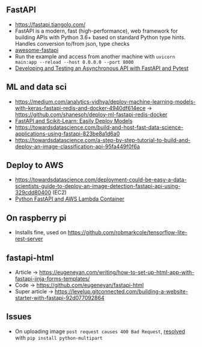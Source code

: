 ## FastAPI
* https://fastapi.tiangolo.com/
* FastAPI is a modern, fast (high-performance), web framework for building APIs with Python 3.6+ based on standard Python type hints. Handles conversion to/from json, type checks
* [awesome-fastapi](https://github.com/mjhea0/awesome-fastapi)
* Run the example and access from another machine with `uvicorn main:app --reload --host 0.0.0.0 --port 8000`
* [Developing and Testing an Asynchronous API with FastAPI and Pytest](https://testdriven.io/blog/fastapi-crud/)

## ML and data sci
* https://medium.com/analytics-vidhya/deploy-machine-learning-models-with-keras-fastapi-redis-and-docker-4940df614ece -> https://github.com/shanesoh/deploy-ml-fastapi-redis-docker
* [FastAPI and Scikit-Learn: Easily Deploy Models](http://nickc1.github.io/api,/scikit-learn/2019/01/10/scikit-fastapi.html)
* https://towardsdatascience.com/build-and-host-fast-data-science-applications-using-fastapi-823be8a1d6a0
* https://towardsdatascience.com/a-step-by-step-tutorial-to-build-and-deploy-an-image-classification-api-95fa449f0f6a

## Deploy to AWS
* https://towardsdatascience.com/deployment-could-be-easy-a-data-scientists-guide-to-deploy-an-image-detection-fastapi-api-using-329cdd80400 (EC2)
* [Python FastAPI and AWS Lambda Container](https://guillaume-braibant.medium.com/python-fastapi-and-aws-lambda-container-3e524c586f01)

## On raspberry pi
* Installs fine, used on https://github.com/robmarkcole/tensorflow-lite-rest-server

## fastapi-html
* Article -> https://eugeneyan.com/writing/how-to-set-up-html-app-with-fastapi-jinja-forms-templates/
* Code -> https://github.com/eugeneyan/fastapi-html
* Super article -> https://levelup.gitconnected.com/building-a-website-starter-with-fastapi-92d077092864

## Issues
* On uploading image `post request causes 400 Bad Request`, [resolved](https://stackoverflow.com/questions/62429244/uploading-images-in-fastapi-post-request-causes-400-bad-request) with `pip install python-multipart`